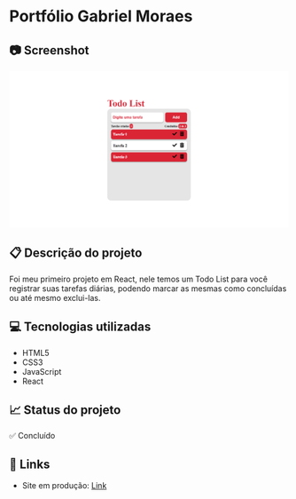# Portfólio Gabriel Moraes

## 📷 Screenshot
[![Screenshot](https://github.com/gabrielmoraesy/Portfolio-Gabriel-Moraes/blob/master/img/projects/project-TodoList.png?raw=true "Screenshot")](https://github.com/gabrielmoraesy/Portfolio-Gabriel-Moraes/blob/master/img/projects/project-TodoList.png?raw=true "Screenshot")

## 📋 Descrição do projeto
Foi meu primeiro projeto em React, nele temos um Todo List para você registrar suas tarefas diárias, podendo marcar as mesmas como concluídas ou até mesmo exclui-las.

## 💻 Tecnologias utilizadas
- HTML5
- CSS3
- JavaScript
- React

## 📈 Status do projeto
✅ Concluído

## 🚀 Links 
- Site em produção: [Link]( "Link")

